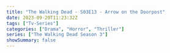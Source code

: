 ```yaml
---
title: "The Walking Dead - S03E13 - Arrow on the Doorpost"
date: 2023-09-20T11:23:32Z
tags: ["Tv-Series"]
categories: ["Drama", "Horror", "Thriller"]
series: ["The Walking Dead Season 3"]
showSummary: false
---
```


  <mux-player stream-type="on-demand"
  src="https://kp3d-my.sharepoint.com/personal/ryoo_kp3d_onmicrosoft_com/_layouts/15/download.aspx?share=ETaYWaNapjtAgvrVav3gLFwBh4F3IBLTZuUNW3rTmyybnA" metadata-video-title="The Walking Dead - S03E13 - Arrow on the Doorpost" prefer-playback="mse" controls>
  </mux-player>
  
  
  <script src="https://cdn.jsdelivr.net/npm/@mux/mux-player"></script>
  
   <script id="TB5Zv7GHAvt00W9Qh6vVTxbZwKUKgeN4Ai3nviLSf1Qg" type="application/ld+json">
 {
  "@context": "https://schema.org/",
  "@type": "VideoObject",
  "name": "The Walking Dead - S03E13 - Arrow on the Doorpost",
  "contentUrl": "https://stream.mux.com/UTVJRk7U01eV2e7BJlgePv6HasBFwhUO011s4yy00Iqq3M.m3u8",
  "thumbnailUrl": "https://www.themoviedb.org/t/p/original/mu1zFlKK7pQbGbkCHDyRRQ6RMRW.jpg?width=314&fit_mode=preserve&time=25",
  "uploadDate": "2023-09-20T11:23:32Z",
}

</script>
